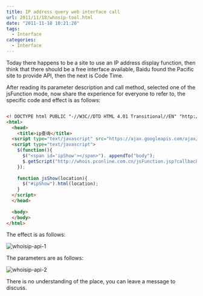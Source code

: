 ```yaml
---
title: IP address query web interface call
url: 2011/11/18/whosip-tool.html
date: "2011-11-18 10:21:20"
tags: 
  - Interface
categories:
  - Interface
---
```



Today there happens to be a site to use an IP address display function, then think that there should be a free interface available, Baidu found the Pacific site to provide API, then the next is Code Time. 


After reading its parameter description and call method, selected one of the jsFunction mode, now share the experience for everyone to refer to, the specific code and effect is as follows:

<!--more-->

```html

<! DOCTYPE html PUBLIC "-//W3C//DTD HTML 4.01 Transitional//EN" "http://www.w3.org/TR/html4/loose.dtd">
<html>
  <head>    
    <title>ip查询</title>
  <script type="text/javascript" src="https://ajax.googleapis.com/ajax/libs/jquery/1.7.0/jquery.min.js"></script>
  <script type="text/javascript">
    $(function(){
      $("<span id='ipShow'></span>"). appendTo("body");     
      $.getScript("http://whois.pconline.com.cn/jsFunction.jsp?callback=jsShow&ip=61.235.82.163");
    });
    
    function jsShow(location){
      $("#ipShow").html(location);
    }
  </script> 
  </head>
    
  <body>
  </body>
</html>

```

The effect is as follows:

![whoisip-api-1](//lisenhui.gitee.io/imgs/blog/2011/11-18-whoisip-api-1.png)

The parameters are as follows:

![whoisip-api-2](//lisenhui.gitee.io/imgs/blog/2011/11-18-whoisip-api-2.png)

There is no understanding of the place, you can leave a message to discuss.
